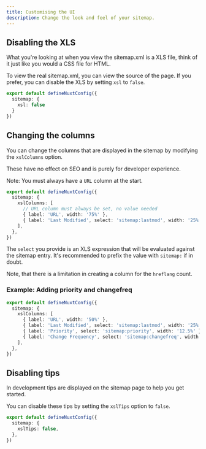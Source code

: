 ```yaml
---
title: Customising the UI
description: Change the look and feel of your sitemap.
---
```


## Disabling the XLS

What you're looking at when you view the sitemap.xml is a XLS file, think of it just like you would a CSS file for HTML.

To view the real sitemap.xml, you can view the source of the page.
If you prefer, you can disable the XLS by setting `xsl` to `false`.

```ts
export default defineNuxtConfig({
  sitemap: {
    xsl: false
  }
})
````

## Changing the columns

You can change the columns that are displayed in the sitemap by modifying the `xslColumns` option.

These have no effect on SEO and is purely for developer experience.

Note: You must always have a `URL` column at the start.

```ts
export default defineNuxtConfig({
  sitemap: {
    xslColumns: [
      // URL column must always be set, no value needed
      { label: 'URL', width: '75%' },
      { label: 'Last Modified', select: 'sitemap:lastmod', width: '25%' },
    ],
  },
})
```

The `select` you provide is an XLS expression that will be evaluated against the sitemap entry.
It's recommended to prefix the value with `sitemap:` if in doubt.

Note, that there is a limitation in creating a column for the `hreflang` count.

### Example: Adding priority and changefreq

```ts
export default defineNuxtConfig({
  sitemap: {
    xslColumns: [
      { label: 'URL', width: '50%' },
      { label: 'Last Modified', select: 'sitemap:lastmod', width: '25%' },
      { label: 'Priority', select: 'sitemap:priority', width: '12.5%' },
      { label: 'Change Frequency', select: 'sitemap:changefreq', width: '12.5%' },
    ],
  },
})
```

## Disabling tips

In development tips are displayed on the sitemap page to help you get started.

You can disable these tips by setting the `xslTips` option to `false`.

```ts
export default defineNuxtConfig({
  sitemap: {
    xslTips: false,
  },
})
```
